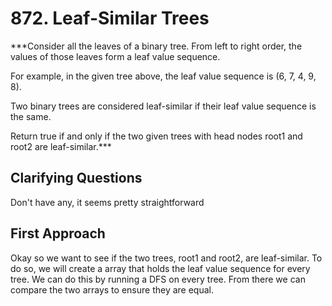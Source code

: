 # 872. Leaf-Similar Trees #

***Consider all the leaves of a binary tree.  From left to right order, the values of those leaves form a leaf value sequence.

For example, in the given tree above, the leaf value sequence is (6, 7, 4, 9, 8).

Two binary trees are considered leaf-similar if their leaf value sequence is the same.

Return true if and only if the two given trees with head nodes root1 and root2 are leaf-similar.***

## Clarifying Questions ##

Don't have any, it seems pretty straightforward

## First Approach ##

Okay so we want to see if the two trees, root1 and root2, are leaf-similar. To do so, we will create a array that holds the leaf value sequence for every tree. We can do this by running a DFS on every tree. From there we can compare the two arrays to ensure they are equal. 
